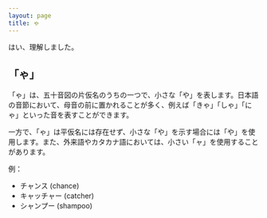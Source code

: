 ```yaml
---
layout: page
title: ゃ
---
```

はい、理解しました。

## 「ゃ」

「ゃ」は、五十音図の片仮名のうちの一つで、小さな「や」を表します。日本語の音節において、母音の前に置かれることが多く、例えば「きゃ」「しゃ」「にゃ」といった音を表すことができます。

一方で、「ゃ」は平仮名には存在せず、小さな「や」を示す場合には「や」を使用します。また、外来語やカタカナ語においては、小さい「ャ」を使用することがあります。

例：
- チャンス (chance)
- キャッチャー (catcher)
- シャンプー (shampoo)
